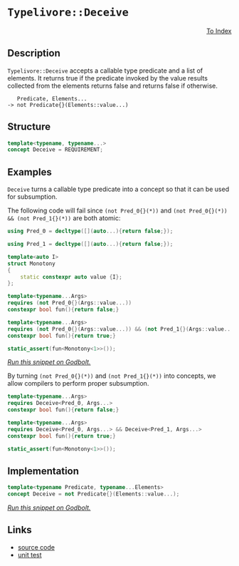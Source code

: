 <!-- Copyright 2024 Feng Mofan
SPDX-License-Identifier: Apache-2.0 -->

# `Typelivore::Deceive`

<p style='text-align: right;'><a href="../../../index.md#conceptualizations-2">To Index</a></p>

## Description

`Typelivore::Deceive` accepts a callable type predicate and a list of elements.
It returns true if the predicate invoked by the value results collected from the elements returns false and returns false if otherwise.

<pre><code>   Predicate, Elements...
-> not Predicate{}(Elements::value...)</code></pre>

## Structure

```C++
template<typename, typename...>
concept Deceive = REQUIREMENT;
```

## Examples

`Deceive` turns a callable type predicate into a concept so that it can be used for subsumption.

The following code will fail since `(not Pred_0{}(*))` and `(not Pred_0{}(*)) && (not Pred_1{}(*))` are both atomic:

```C++
using Pred_0 = decltype([](auto...){return false;});

using Pred_1 = decltype([](auto...){return false;});

template<auto I>
struct Monotony
{
    static constexpr auto value {I};
};

template<typename...Args>
requires (not Pred_0{}(Args::value...))
constexpr bool fun(){return false;}

template<typename...Args>
requires (not Pred_0{}(Args::value...)) && (not Pred_1{}(Args::value...))
constexpr bool fun(){return true;}

static_assert(fun<Monotony<1>>());
```

[*Run this snippet on Godbolt.*](https://godbolt.org/#z:OYLghAFBqd5QCxAYwPYBMCmBRdBLAF1QCcAaPECAMzwBtMA7AQwFtMQByARg9KtQYEAysib0QXACx8BBAKoBnTAAUAHpwAMvAFYTStJg1DIApACYAQuYukl9ZATwDKjdAGFUtAK4sGIAMwArKSuADJ4DJgAcj4ARpjEEgCcpAAOqAqETgwe3r4BwemZjgLhkTEs8YlcKXaYDtlCBEzEBLk%2BfkG2mPYlDE0tBGXRcQnJts2t7fldCpNDESOVYzUAlLaoXsTI7BxemUYA1MrEmOgA%2BhqHJv4AIodYyLQEAJ6pmBAmgVaBtxBMXiIADoQasTAB2CynAhbBiHKhiJQ3Kzg25g/xWDQAQRM2P2EWAx1OFy41zuD3qzzeHy%2BPz%2BAOBoIhUMwMOIcIRtCRGIhaORuJx2IImBYqQMwpubgZqEOAEkbtgBXNiF4HIcALICVBEBgvAXMgWHI2HOZMRzIQ5oBhzTCqVLEQ7Sw4ANzEXkw10h8tR/OxvN9gqxwtF4swkte72YbBBQKxxGACgVAtOAEcvHhTgpDhAGNqiWdLgbURA4wmQCBXd5MDHVmDsVabXaHbFUJ54V4GBAwZDobD4YiwzyfX6hSKxWbB24I4xWNWQaXE/5FdjU%2BnM9ncwR8xcNEW/gvy5X3TXVtczAA2cznjd5k4Frh7kvxhSHt1zoG1gUN4VNw4tttUB2XbMr27KHAQKqDiitz6tiprmucTAKEorTUB2kqapuAh6v4bgPkuCpduiFgcOstCcIEvB%2BBwWikKgnBuNY1gmps2weuY/g8KQBCaKR6wANYgIE55AgAHOeUiBOC56SEk/jSWY/j6Jwki8CwEgaBopDUbR9EcLwL5aTxNGkaQcCwDAiAgJsBCpIC5CUGgop0AkUSzpwqjiQAtDJhzAMgFpSECZi8GchAkHg6B6PwggiGI7BSDIgiKCo6gmaQuhcKQADuxBMKknA8GRFFUbxdGcAA8oCdlbqgVCHJ554%2BZIfkBYcQVmNmHjOfQDocVwqy8MZWjrBASBOakLlkBQEATVNIDAFIZh8HQwrEC%2BECxGVsQRC0LyFbwO3MMQLwVbE2j1MZXFOWwggVQwtD7elWCxF4wBSrQXIHaQWAsIYwDiM9GaXXgzqYC%2B6W2vUgK7FxETCuR6W0HgsR5SdHhYGVEF4Op3C8GDxAtkotwiv9yNGLx6xUAYCYAGp4Jg2UVZG30xcIojiIlbMpWoZWZfo/0oExlj6CjL6QOsqCpH0ENeXM6A3LcpiWNYZi6QTxCReD8DrHUDTOBArjTH4WVhIsFRVHoRRZAIxtWxkNsMMMFsrN0vSNPMdtZXrfQDK0zujNUEyDF7wf%2B%2BbgcSLrrE7FHykcJR2llXpDXeb5/mBZIwXZrg4V9YpA1DZT6wIJgTBYIkXakIJkj%2BECcngpIGiSGYkjnppwkpIjqmkOpnFAhJ56iUkolcOegSSFwgRyeeSfpXpBkgEZlNmZZY3WdV9kzXNvVuWwnAtCwzrgl5TCWgYRw1ECXBArRYVEJrUVZWzcWc9I3NKLz6W6MtuX5QdxUE6lXnpVTetV6qH2Pqfc%2B/12pJGvrfLqqAeoJDPP4Mwg1uIr3XjvBIDlZrIMmr1EAkCT5PH%2BjULgWkaDPASBtLa6Ujp7W%2Bkwk6Z0LoOG%2BjdRgBB7qPTKi9N6H0vp4x%2BqTIwgNaL4FOA0MGEM76qGhsKb68MehlWRqjPaGNdi0WxrjLiBMiaYBJn9CRBIV7UyYHTBmTMWaiJfhzBK79ZA8zSrRH%2BAsKbKysCLDR4sq5SxlpwOWBAFZ3G8ardWCRH7awlm7EGBsjaeA6HoM25RI5ZWtn0UOWTsgB2WEHH2HsQ7JPyN7HoCT%2BjzHyZbb2ntSkmzDgsdJBS44KBjglQBicdK8BTqQ6B5DL7wJvlcCAucH5oMLlgkytZSCl3LmMKu3c1IBHgc3cE09wTgn8C3Nuk8566U4IvZeMzV7wHXjZGq%2BDcHED3rsQ%2BvkWAKGdBaZ0V9QxzFCvgB%2BkVoqyFfk4pK8hP5uJ0AEHKeUCp4y6cAw5HAqq2UBIcOqjpiAsEec8157yJxzCQSg/O/h/CYOGqZHBhCprXPJcQl5qRUjnDeUkc4HyCCITRTJFatD1qUAYbRVhT0uJ8vYZdLhyDbq8Iek9KRmBXrvTECIriv0yY6N4NIkGciypQ2QDDFRgg1FIxRmjF42isaa30fjBIRiTFk3Macyx1jGbM0YKzf5jiJDOOSiCvm4KL7GGFjYPxOs6LS2yBDAA9PLIWKtLBq16RrLW/jdYVP1n4Q2DB3ANNSWmmprtcm2wzZkh2fRs2FKTb7epeRGlFIEH7ZpSxalNNDqacOLTanRy2LHAa8dunJ04Ki9FLUnkvJdNi4UuKxnfJIJM4lxc5llwrpQQBPd1JmHgYSwIgRm5UI0IS6SokDm9KObYJe0yRoCRALXa%2B/hRIT0Uhu88ilpLx38LCg9%2BkT18XjiFfd5U30ktmQTTIzhJBAA%3D)

By turning `(not Pred_0{}(*))` and `(not Pred_1{}(*))` into concepts, we allow compilers to perform proper subsumption.

```C++
template<typename...Args>
requires Deceive<Pred_0, Args...>
constexpr bool fun(){return false;}

template<typename...Args>
requires Deceive<Pred_0, Args...> && Deceive<Pred_1, Args...>
constexpr bool fun(){return true;}

static_assert(fun<Monotony<1>>());
```

## Implementation

```C++
template<typename Predicate, typename...Elements>
concept Deceive = not Predicate{}(Elements::value...);
```

[*Run this snippet on Godbolt.*](https://godbolt.org/#z:OYLghAFBqd5QCxAYwPYBMCmBRdBLAF1QCcAaPECAMzwBtMA7AQwFtMQByARg9KtQYEAysib0QXACx8BBAKoBnTAAUAHpwAMvAFYTStJg1DIApACYAQuYukl9ZATwDKjdAGFUtAK4sGEgBykrgAyeAyYAHI%2BAEaYxHoADqgKhE4MHt6%2BAaRJKY4CoeFRLLHxXLaY9vkMQgRMxAQZPn5cgXaYDmm19QSFkTFxegp1DU1ZrbYjvWH9JYNcAJS2qF7EyOwcBJgsCQZbJgDMbgQAngmMrJgA1MrEmPiiW6RXp%2BfMbAB0X9j0bIIKh2wJg0AEE0Ax1gkCFcACIdTB4ABu10OMKuDFQ0Nu9zwj0wJgA7FYCTCID9towCAoQCBEWIvJgvh8FocrKDgSCAPQAKl5fP5As5HJ5fKuABVMMMFFd%2BULQSKBYreXKQRyvCkjDc7ugAPoaK6oq5YZC0V6YCAmACsVktpKYXiITJZRLuBFWDCuVDESlZhJhLIObNVoPVYWAWvuOq4BoOaONprO5qtNrtDtQTsJFld7s93vxgb9AaDHK2Oz2%2Bbc9qIVwAkoCOcNiF4HFcALICTECE4czMcq79q7DJiOZBXcHDTCqBLEK5V1BXOneFFEusk33stcF9mg0u7YcVs3vRlfEHEYAAg5A0F3ACOXjwd2lcPWSIr2N1Gmep/PTProPHWxTjO0SoJ4npeAwEDOlmmBusQHperQPoFmu24gru5aHMciZHky34Xlep6YHeD6SrC8Kvlh756l%2BZ4KL%2Bl4GmYABs5jMeRL7IlR2pRrRP5fH%2BYICBOQFXCBYFUBBUGZtm8EvE2%2BbEjCPagkOI46kwChKA01AQVh7YYkQDDdkcXD1peUFFhwSy0Jwlq8H4HBaKQqCcG41jWIOKxrCiZgHDwpAEJo1lLAA1iAlqSB8GiSFwBIHBoloaCxzFmP4gS2Rwki8CwEgaJ%2BjnOa5HC8NSn5BU51mkHAsAwIgIArAQCQOuQlBoDsdBxBElycKo/jMQAtMxkhXMAyCjlIHxmLwOJEMQeDoHo/CCCIYjsFIMiCIoKjqJVpC6OUADuxBMAknA8DZdkOcFLmcAA8g6zXQqgVBXH1g3DaN41XJNZhXBAHgdfQM7mP5Cy8BVWhLBASDtQknVkBQEBwwjIDAFIZh8HQWzENSEDRDd0RhPUJznbwRPMMQJx3dE2gdBVAXtX8BB3QwtCk3tWDRF4wCVrQSFk6QWAsIYwDiJzpGdMi1J7ZOHQOhsAVhFsmXObQeDRCdVMeFgN0EPNuXcLwyLECBShwiLRjq0YwVLFQBjngAangmCHXdbyC8twiiOIG1e9tag3Qd%2BiiygHmWPoGvUpASyoFCaQywNwzoKipiWNYZhFSb81YNHUEVFUaQuAw7ieM0eghDMxSlIkySpAIYwtDkdfVH01fzAX9NdFMjdDJUXcCN0DRtwMZSTD0vflEOw9V6PEhLAo3nrPP%2BhXaQhW8MVb39UNI1jRNUV/WS%2BBzUxYMQ7bSwIJgTBYPE%2BfhZIBwfAAnAcBKSDFZiSMx%2BWWsxL9V5ZRyiAfyHxmJcGYv4F%2B/hIGRS4JaN%2BzF143WKqVEA5VbbVTqjDBqj0WpIxRsDbqbBOD1BYIiAkA0mBjgMJqLgL8PhcGijNE%2BJAFpLVkKtX20h/ZKEDntXQmNjqnTJpdDg9kUF7WKg9JqDorgvVnMQChVCaEmlFj9RhzD9QA1QEDOIZ8zDg0Clg3BRC4itWRno%2BGwMQDkMoQNdRRgGFcE/DQU0cQ8YEz2hTEmgtfFUxpnTBwgsmaUlZuzG6XMeZ8wFkbIW2xRbi2cvgO4UtJQ3TlsgBWgtlaVBuurTWJMdYbGcvrPAhsAomzNpgC2SSwxYPtkwJ2Ls3Ye3iV7bh61eGyADrtZyQiQ42zTlYCOhS86x3jsJTgScCAp1jCMjOWc4g5wyTHTunRnAQFcJPIIJcR5zDHrkeu6Qy7jGbnkNIBya5T37psmoPczlN3aPcoe0wihzyno8zIzypjXPmAvJe61xGSI3rdDgSiVHUNoRohhTDor/VwIQEgZ9FgX0qgsK%2BN876UHEdlUguUDiMJigSRBBJ4qSG/sNcoYK0G2AwSYjF2D4C4Mak9Sx5jiAkI2OQz6LAFCIlHIiOF5ZhisORTnThK0fbdM2vIfh/SdCgNICIs6RsQXXWkfdfBz1Xq8pGvywVC4RX7mGP9QGNiDGgwOMYyGVUzHWIRhyx1tjBUJASDqYVL8dSioIBpZRw0sYeNxpQbxzkAkcwChGoJ9NQl6OZhEjmKTMDc15mIOJAVhZJNKbwVJXdpaZNUPLLYuTBD5L2oUrWJwSl6wNoLapyRamJKtg0plTSWmu3dowT2XCZUSB6VtBVQdlV0OMOHGw4z4CTOqDLTkycw7p0sJnTe2cFprPzi86oxdS4/Irvs2ehza6XIbk8o9Jz/lj03d3Cep7bmF0Hn8g9Nzx6jFvS%2B95swbmAtWMvRYQDQWoM4JCvlAqhUmq2Ga4%2BErUW2svqQa%2Bt9Bj50yvi3KZhGEHAOJaJKsV8qYYJFAqRRVODoMwRisKIBJCWlfpafwLEX6SBfvFd%2BXADhAIOJq4jJVGVQ3EdNIjm8SM8ZCqQE2KRnCSCAA%3D)

## Links

- [source code](../../../../conceptrodon/typelivore/concepts/deceive.hpp)
- [unit test](../../../../tests/unit/concepts/typelivore/deceive.test.hpp)
